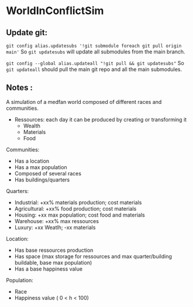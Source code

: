 # WorldInConflictSim

## Update git:
`git config alias.updatesubs '!git submodule foreach git pull origin main'`
So `git updatesubs` will update all submodules from the main branch.

`git config --global alias.updateall "!git pull && git updatesubs"`
So `git updateall` should pull the main git repo and all the main submodules.

## Notes :

A simulation of a medfan world composed of different races and communities.

- Ressources: each day it can be produced by creating or transforming it
	- Wealth
	- Materials
	- Food

Communities:
- Has a location
- Has a max population
- Composed of several races
- Has buildings/quarters 

Quarters:
- Industrial: +xx% materials production; cost materials
- Agricultural: +xx% food production; cost materials
- Housing: +xx max population; cost food and materials
- Warehouse: +xx% max ressources
- Luxury: +xx Weatlh; -xx materials

Location:
- Has base ressources production
- Has space (max storage for ressources and max quarter/building buildable, base max population)
- Has a base happiness value

Population:
- Race
- Happiness value ( 0 < h < 100)
